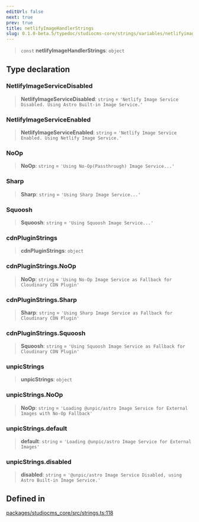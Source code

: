 ```yaml
---
editUrl: false
next: true
prev: true
title: netlifyImageHandlerStrings
slug: 0.1.0-beta.5/typedoc/studiocms-core/strings/variables/netlifyimagehandlerstrings
---
```


> `const` **netlifyImageHandlerStrings**: `object`

## Type declaration

### NetlifyImageServiceDisabled

> **NetlifyImageServiceDisabled**: `string` = `'Netlify Image Service Disabled. Using Astro Built-in Image Service.'`

### NetlifyImageServiceEnabled

> **NetlifyImageServiceEnabled**: `string` = `'Netlify Image Service Enabled. Using Netlify Image Service.'`

### NoOp

> **NoOp**: `string` = `'Using No-Op(Passthrough) Image Service...'`

### Sharp

> **Sharp**: `string` = `'Using Sharp Image Service...'`

### Squoosh

> **Squoosh**: `string` = `'Using Squoosh Image Service...'`

### cdnPluginStrings

> **cdnPluginStrings**: `object`

### cdnPluginStrings.NoOp

> **NoOp**: `string` = `'Using No-Op Image Service as Fallback for Cloudinary CDN Plugin'`

### cdnPluginStrings.Sharp

> **Sharp**: `string` = `'Using Sharp Image Service as Fallback for Cloudinary CDN Plugin'`

### cdnPluginStrings.Squoosh

> **Squoosh**: `string` = `'Using Squoosh Image Service as Fallback for Cloudinary CDN Plugin'`

### unpicStrings

> **unpicStrings**: `object`

### unpicStrings.NoOp

> **NoOp**: `string` = `'Loading @unpic/astro Image Service for External Images with No-Op Fallback'`

### unpicStrings.default

> **default**: `string` = `'Loading @unpic/astro Image Service for External Images'`

### unpicStrings.disabled

> **disabled**: `string` = `'@unpic/astro Image Service Disabled, using Astro Built-in Image Service.'`

## Defined in

[packages/studiocms\_core/src/strings.ts:118](https://github.com/astrolicious/studiocms/tree/main/packages/studiocms_core/src/strings.ts#L118)

